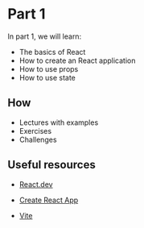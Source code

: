 # Part 1

In part 1, we will learn:

- The basics of React
- How to create an React application
- How to use props
- How to use state

## How

- Lectures with examples
- Exercises
- Challenges

## Useful resources

- [React.dev](https://react.dev/)

* [Create React App](https://create-react-app.dev/)

* [Vite](https://vitejs.dev/guide/)
